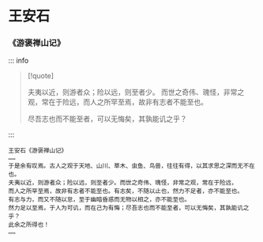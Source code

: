 # 王安石

### 《游褒禅山记》

::: info

> [!quote]
>
> 夫夷以近，则游者众；险以远，则至者少。
> 而世之奇伟、瑰怪，非常之观，常在于险远，而人之所罕至焉，故非有志者不能至也。
>
> 尽吾志也而不能至者，可以无悔矣，其孰能讥之乎？

:::

```
王安石《游褒禅山记》
……
于是余有叹焉。古人之观于天地、山川、草木、虫鱼、鸟兽，往往有得，以其求思之深而无不在也。
夫夷以近，则游者众；险以远，则至者少。而世之奇伟、瑰怪，非常之观，常在于险远，
而人之所罕至焉，故非有志者不能至也。有志矣，不随以止也，然力不足者，亦不能至也。
有志与力，而又不随以怠，至于幽暗昏惑而无物以相之，亦不能至也。
然力足以至焉，于人为可讥，而在己为有悔；尽吾志也而不能至者，可以无悔矣，其孰能讥之乎？
此余之所得也！
……
```
